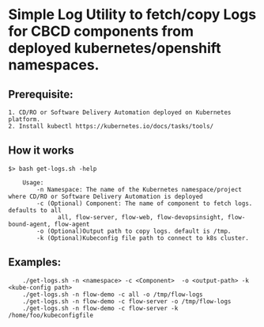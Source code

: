 
# Simple Log Utility to fetch/copy Logs for CBCD components from deployed kubernetes/openshift namespaces. 

## Prerequisite:
    1. CD/RO or Software Delivery Automation deployed on Kubernetes platform.
    2. Install kubectl https://kubernetes.io/docs/tasks/tools/ 


## How it works

    $> bash get-logs.sh -help
    
        Usage:
            -n Namespace: The name of the Kubernetes namespace/project where CD/RO or Software Delivery Automation is deployed
            -c (Optional) Component: The name of component to fetch logs. defaults to all
                  all, flow-server, flow-web, flow-devopsinsight, flow-bound-agent, flow-agent
            -o (Optional)Output path to copy logs. default is /tmp.
            -k (Optional)Kubeconfig file path to connect to k8s cluster.
    
 ##  Examples:
        ./get-logs.sh -n <namespace> -c <Component>  -o <output-path> -k <kube-config path>
        ./get-logs.sh -n flow-demo -c all -o /tmp/flow-logs
        ./get-logs.sh -n flow-demo -c flow-server -o /tmp/flow-logs
        ./get-logs.sh -n flow-demo -c flow-server -k /home/foo/kubeconfigfile
